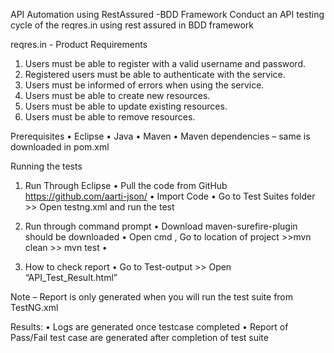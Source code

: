 ﻿API Automation using RestAssured -BDD Framework
Conduct an API testing cycle of the reqres.in using rest assured in BDD framework 

reqres.in - Product Requirements
1.	Users must be able to register with a valid username and password.
2.	Registered users must be able to authenticate with the service.
3.	Users must be informed of errors when using the service.
4.	Users must be able to create new resources.
5.	Users must be able to update existing resources.
6.	Users must be able to remove resources.

Prerequisites
• Eclipse
• Java
• Maven 
• Maven dependencies  – same is downloaded in pom.xml

Running the tests

1)	Run Through Eclipse 
• Pull the code from GitHub https://github.com/aarti-json/ 
• Import Code 
• Go to Test Suites folder >> Open testng.xml and run the test 

2)	Run through command prompt 
• Download maven-surefire-plugin should be downloaded 
• Open cmd , Go to location of project >>mvn clean >> mvn test
• 
3)	How to check report 
• Go to Test-output >> Open “API_Test_Result.html”

Note – Report is only generated when you will run the test suite from TestNG.xml

Results:
• Logs are generated once testcase completed 
• Report of Pass/Fail test case are generated after completion of test suite 




